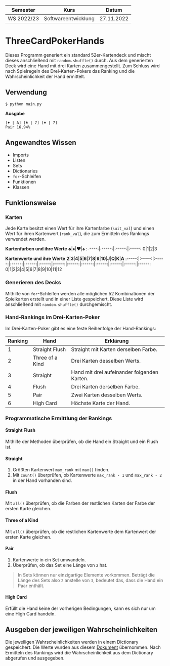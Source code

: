 **Semester**|**Kurs**|**Datum**
-----|-----|-----
WS 2022/23|Softwareentwicklung|27.11.2022

# ThreeCardPokerHands
Dieses Programm generiert ein standard 52er-Kartendeck und mischt dieses anschließend mit `random.shuffle()` durch.
Aus dem generierten Deck wird eine Hand mit drei Karten zusammengestellt. Zum Schluss wird nach Spielregeln des Drei-Karten-Pokers das Ranking und die Wahrscheinlichkeit der Hand ermittelt.

## Verwendung
```sh-session
$ python main.py
```

**Ausgabe**
```
[♦️ | A] [♣️ | 7] [♦️ | 7]
Pair 16,94%
```

## Angewandtes Wissen
- Imports
- Listen
- Sets
- Dictionaries
- `for`-Schleifen
- Funktionen
- Klassen

## Funktionsweise
### Karten
Jede Karte besitzt einen Wert für ihre Kartenfarbe (`suit_val`) und einen Wert für ihren Kartenwert (`rank_val`), die zum Ermitteln des Rankings verwendet werden.

**Kartenfarben und ihre Werte**
**♣️**|**♦️**|**♥️**|**♠️**
:-----:|:-----:|:-----:|:-----:
0|1|2|3

**Kartenwerte und ihre Werte**
**2**|**3**|**4**|**5**|**6**|**7**|**8**|**9**|**10**|**J**|**Q**|**K**|**A**
:-----:|:-----:|:-----:|:-----:|:-----:|:-----:|:-----:|:-----:|:-----:|:-----:|:-----:|:-----:|:-----:
0|1|2|3|4|5|6|7|8|9|10|11|12

### Generieren des Decks
Mithilfe von `for`-Schleifen werden alle möglichen 52 Kombinationen der Spielkarten erstellt und in einer Liste gespeichert.
Diese Liste wird anschließend mit `random.shuffle()` durchgemischt.

### Hand-Rankings im Drei-Karten-Poker
Im Drei-Karten-Poker gibt es eine feste Reihenfolge der Hand-Rankings:

**Ranking**|**Hand**|**Erklärung**
-----|-----|-----
1|Straight Flush|Straight mit Karten derselben Farbe.
2|Three of a Kind|Drei Karten desselben Werts.
3|Straight|Hand mit drei aufeinander folgenden Karten.
4|Flush|Drei Karten derselben Farbe.
5|Pair|Zwei Karten desselben Werts.
6|High Card|Höchste Karte der Hand.

### Programmatische Ermittlung der Rankings
#### Straight Flush
Mithilfe der Methoden überprüfen, ob die Hand ein Straight und ein Flush ist.

#### Straight
1. Größten Kartenwert `max_rank` mit `max()` finden.
2. Mit `count()` überprüfen, ob Kartenwerte `max_rank - 1` und `max_rank - 2` in der Hand vorhanden sind.

#### Flush
Mit `all()` überprüfen, ob die Farben der restlichen Karten der Farbe der ersten Karte gleichen.

#### Three of a Kind
Mit `all()` überprüfen, ob die restlichen Kartenwerte dem Kartenwert der ersten Karte gleichen.

#### Pair
1. Kartenwerte in ein Set umwandeln.
2. Überprüfen, ob das Set eine Länge von `2` hat.

> In Sets können nur einzigartige Elemente vorkommen. Beträgt die Länge des Sets also `2` anstelle von `3`, bedeutet das, dass die Hand ein Paar enthält.

#### High Card
Erfüllt die Hand keine der vorherigen Bedingungen, kann es sich nur um eine High Card handeln.

## Ausgeben der jeweiligen Wahrscheinlichkeiten
Die jeweiligen Wahrscheinlichkeiten werden in einem Dictionary gespeichert. Die Werte wurden aus diesem [Dokument](http://people.math.sfu.ca/~alspach/comp16) übernommen.
Nach Ermitteln des Rankings wird die Wahrscheinlichkeit aus dem Dictionary abgerufen und ausgegeben.